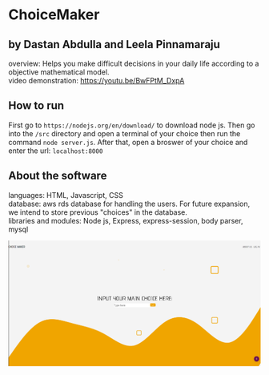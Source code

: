 # ChoiceMaker 
## by Dastan Abdulla and Leela Pinnamaraju
overview: Helps you make difficult decisions in your daily life according to a objective mathematical model.<br/>
video demonstration: https://youtu.be/BwFPtM_DxpA
## How to run
First go to ```https://nodejs.org/en/download/``` to download node js. Then 
go into the  ```/src``` directory and open a terminal of your choice then run the command ```node server.js```. After that, open a broswer of your choice and enter the url: ```localhost:8000```
## About the software
languages: HTML, Javascript, CSS <br/>
database: aws rds database for handling the users. For future expansion, we intend to store previous "choices" in the database.<br/>
libraries and modules: Node js, Express, express-session, body parser, mysql<br/>

![alt text](https://github.com/dta12/ChoiceMaker/blob/main/Choicemaker.png)


